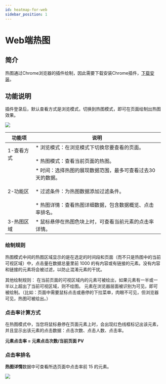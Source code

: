 ```yaml
---
id: heatmap-for-web
sidebar_position: 1
---
```


# Web端热图

## 简介[](#jian-jie)

热图通过Chrome浏览器的插件绘制，因此需要下载安装Chrome插件，[下载安装](/docs/product-manual/product-analysis/heatmap/web/chrome-plugin#插件下载)。


## 功能说明[](#gong-neng-shuo-ming)

插件登录后，默认查看方式是浏览模式，切换到热图模式，即可在页面绘制出热图效果。

![](https://gblobscdn.gitbook.com/assets%2F-M2qbZInaXgdm8kkNosp%2F-MdwZ9MoqVht77svH0-D%2F-Mdw_0e1qImhkm5Cvaoz%2Fimage.png?alt=media&token=799d9776-1df4-43d0-930f-e1d6fc0fbc12)

| 功能项 | 说明  |
| --- | --- |
| 1-查看方式 | ​* 浏览模式：在浏览模式下切换您要查看的页面。<br></br>* 热图模式：查看当前页面的热图。 |
| 2-功能区 | ​* 时间：选择热图的展现数据范围，最多可查看过去30天的数据。<br></br>* 过滤条件：为热图数据添加过滤条件。<br></br>* 热图详情：查看热图详细数据，包含数据概览、点击率排名。 |
| 3-热图区域 | * 鼠标悬停在热图色块上时，可查看当前元素的点击率详情。 |


### 绘制规则[](#hui-zhi-gui-ze)

热图模式中间的热图区域显示的是在选定的时间段和页面（而不只是热图中的当前可视区域）中，点击量在数据总量里前 1000 的有内容或有链接的元素。没有内容和链接的元素将会被过滤，以防止混淆元素的干扰。

其他绘制规则： 在当前页面的可视区域内的元素可被绘出，如果元素有一半或一半以上超出了当前可视区域，则不绘图。 元素在浏览器层面被识别为可见，即可被绘制。（比如：页面中需要鼠标点击或悬停的下拉菜单，肉眼不可见，但浏览器可见，热图可被绘出。）


### 点击率计算方式[](#dian-ji-shuai-ji-suan-fang-shi)

在热图模式中，当您将鼠标悬停在页面元素上时，会出现红色线框标记出该元素，并且显示出该元素的点击数据：点击次数、点击人数、点击率。

**元素点击率 = 元素点击次数/当前页面 PV**

### 点击率排名[](#dian-ji-shuai-pai-ming)

**热图详情**数据中可查看所选页面中点击率前 15 的元素。

![](https://gblobscdn.gitbook.com/assets%2F-M2qbZInaXgdm8kkNosp%2F-MdwZ9MoqVht77svH0-D%2F-MdwfNrkYlRZR85-gwft%2Fimage.png?alt=media&token=bc450de0-2dd5-4dca-9c65-5fd846973e80)
